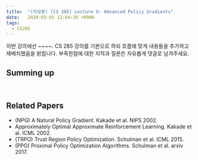 ```yaml
---
title:  "(작성중) [CS 285] Lecture 9: Advanced Policy Gradients"
date:   2020-03-01 12:04:36 +0900
tags:
  - CS285
---
```

이번 강의에선 ~~~~.  CS 285 강의를 기본으로 하되 흐름에 맞게 내용들을 추가하고 재배치했음을 밝힙니다. 부족한점에 대한 지적과 질문은 자유롭게 댓글로 남겨주세요.

<script type="text/javascript" src="https://cdn.mathjax.org/mathjax/latest/MathJax.js?config=TeX-AMS-MML_HTMLorMML"></script>



## Summing up

<br>

## Related Papers
* (NPG) A Natural Policy Gradient. Kakade et al. NIPS 2002.
* Approximately Optimal Approximate Reinforcement Learning. Kakade et al. ICML 2002.
* (TRPO) Trust Region Policy Optimization. Schulman et al. ICML 2015.
* (PPO) Proximal Policy Optimization Algorithms. Schulman et al. arxiv 2017.
